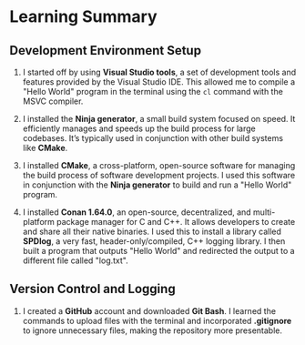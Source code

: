 # Learning Summary

## Development Environment Setup

1. I started off by using **Visual Studio tools**, a set of development tools and features provided by the Visual Studio IDE. This allowed me to compile a "Hello World" program in the terminal using the `cl` command with the MSVC compiler.

2. I installed the **Ninja generator**, a small build system focused on speed. It efficiently manages and speeds up the build process for large codebases. It’s typically used in conjunction with other build systems like **CMake**.

3. I installed **CMake**, a cross-platform, open-source software for managing the build process of software development projects. I used this software in conjunction with the **Ninja generator** to build and run a "Hello World" program.

4. I installed **Conan 1.64.0**, an open-source, decentralized, and multi-platform package manager for C and C++. It allows developers to create and share all their native binaries. I used this to install a library called **SPDlog**, a very fast, header-only/compiled, C++ logging library. I then built a program that outputs "Hello World" and redirected the output to a different file called "log.txt".

## Version Control and Logging

1. I created a **GitHub** account and downloaded **Git Bash**. I learned the commands to upload files with the terminal and incorporated **.gitignore** to ignore unnecessary files, making the repository more presentable.

